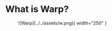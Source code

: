 # What is Warp?

<figure markdown="span">
  ![Warp](../../assets/w.png){ width="250" }
  <figcaption></figcaption>
</figure>
